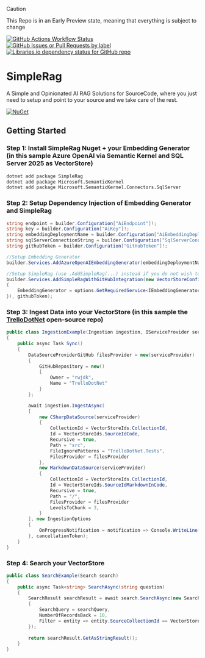 > [!Caution]
> This Repo is in an Early Preview state, meaning that everything is subject to change

[![GitHub Actions Workflow Status](https://img.shields.io/github/actions/workflow/status/sensum365/SimpleRag/Build.yml?style=for-the-badge)](https://github.com/sensum365/SimpleRag/actions)
[![GitHub Issues or Pull Requests by label](https://img.shields.io/github/issues/sensum365/SimpleRag/bug?style=for-the-badge&label=Bugs)](https://github.com/sensum365/SimpleRag/issues?q=is%3Aissue%20state%3Aopen%20label%3Abug)
[![Libraries.io dependency status for GitHub repo](https://img.shields.io/librariesio/github/sensum365/SimpleRag?style=for-the-badge)](https://github.com/sensum365/SimpleRag/network/dependencies)


# SimpleRag
A Simple and Opinionated AI RAG Solutions for SourceCode, where you just need to setup and point to your source and we take care of the rest.

[![NuGet](https://img.shields.io/badge/NuGet-blue?style=for-the-badge)](https://www.nuget.org/packages/SimpleRag)

## Getting Started

### Step 1: Install SimpleRag Nuget + your Embedding Generator (in this sample Azure OpenAI via Semantic Kernel and SQL Server 2025 as VectorStore)
```bash
dotnet add package SimpleRag
dotnet add package Microsoft.SemanticKernel
dotnet add package Microsoft.SemanticKernel.Connectors.SqlServer
```

### Step 2: Setup Dependency Injection of Embedding Generator and SimpleRag
```csharp
string endpoint = builder.Configuration["AiEndpoint"]!;
string key = builder.Configuration["AiKey"]!;
string embeddingDeploymentName = builder.Configuration["AiEmbeddingDeploymentName"]!;
string sqlServerConnectionString = builder.Configuration["SqlServerConnectionString"]!;
string githubToken = builder.Configuration["GitHubToken"]!;

//Setup Embedding Generator
builder.Services.AddAzureOpenAIEmbeddingGenerator(embeddingDeploymentName, endpoint, key);

//Setup SimpleRag (use .AddSimpleRag(...) instead if you do not wish to use GitHub as Datasource)
builder.Services.AddSimpleRagWithGitHubIntegration(new VectorStoreConfiguration(Constants.VectorStoreName, Constants.MaxRecords), options => new SqlServerVectorStore(sqlServerConnectionString, new SqlServerVectorStoreOptions
{
    EmbeddingGenerator = options.GetRequiredService<IEmbeddingGenerator<string, Embedding<float>>>()
}), githubToken);
```

### Step 3: Ingest Data into your VectorStore (in this sample the [TrelloDotNet](https://github.com/rwjdk/TrelloDotNet) open-source repo)
```csharp
public class IngestionExample(Ingestion ingestion, IServiceProvider serviceProvider)
{
    public async Task Sync()
    {
        DataSourceProviderGitHub filesProvider = new(serviceProvider)
        {
            GitHubRepository = new()
            {
                Owner = "rwjdk",
                Name = "TrelloDotNet"
            }
        };

        await ingestion.IngestAsync(
        [
            new CSharpDataSource(serviceProvider)
            {
                CollectionId = VectorStoreIds.CollectionId,
                Id = VectorStoreIds.SourceIdCode,
                Recursive = true,
                Path = "src",
                FileIgnorePatterns = "TrelloDotNet.Tests",
                FilesProvider = filesProvider
            },
            new MarkdownDataSource(serviceProvider)
            {
                CollectionId = VectorStoreIds.CollectionId,
                Id = VectorStoreIds.SourceIdMarkdownInCode,
                Recursive = true,
                Path = "/",
                FilesProvider = filesProvider
                LevelsToChunk = 3,
            }
        ], new IngestionOptions
        {
            OnProgressNotification = notification => Console.WriteLine(notification.GetFormattedMessageWithDetails()),
        }, cancellationToken);
    }
}
```

### Step 4: Search your VectorStore
```csharp
public class SearchExample(Search search)
{
    public async Task<string> SearchAsync(string question)
    {
        SearchResult searchResult = await search.SearchAsync(new SearchOptions
        {
            SearchQuery = searchQuery,
            NumberOfRecordsBack = 10,
            Filter = entity => entity.SourceCollectionId == VectorStoreIds.CollectionId
        });
        
        return searchResult.GetAsStringResult();
    }
}
```
